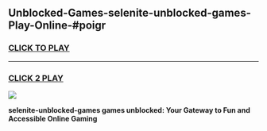 
## Unblocked-Games-selenite-unblocked-games-Play-Online-#poigr
<h3>
<a href="https://premium.freeplayer.one?title=selenite-unblocked-games&ref=27F">CLICK TO PLAY</a></h3>
<hr>

<h3>
<a href="https://premium.freeplayer.one?title=selenite-unblocked-games&ref=27F">CLICK 2 PLAY</a>
  
</h3>

<a href="https://premium.freeplayer.one?title=selenite-unblocked-games&ref=27F"><img src="https://clearcache.store/games.png"></a>


**selenite-unblocked-games games unblocked: Your Gateway to Fun and Accessible Online Gaming**

